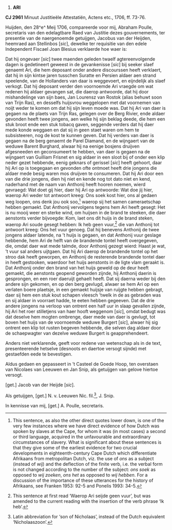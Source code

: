 1.  **ARI**

**CJ 2961** Minuut Justitieële Attestatiën, Actens etc., 1706, ff.
73-76.

Huijden, den 28^e^ Meij 1706, compareerde voor mij, Abraham Poulle,
secretaris van den edelagtbare Raed van Justitie dezes gouvernements,
ter presentie van de naergenoemde getuijgen, Jacobus van der Heijden,
heemraed aan Stellinbos \[*sic*\], dewelke ter requisitie van den edele
Independent Fiscael Joan Blesius verklaerde hoe waer is:

Dat hij ongevaer \[*sic*\] twee maenden geleden twaelf agtereenvolgende
dagen is gedetineert geweest in de gevankenisse \[*sic*\] bij seeker
slaef genaemt Ari, die hem deposant onder andere discourssen heeft
verklaert, dat hij in sijn kintse jaren tusschen Suratte en Persien
aldaer aen strand speelende, van de Hollanders van daar is weggevoert,
en eijndelijk als slaef verkogt. Dat hij deposant verder den voornoemde
Ari vraegde om wat redenen hij aldaer gevangen sat, die daerop
antwoorde, dat hij door mishandelinge van sijn baes, Jan Lourensz van
Rostok (alias behuwt soon van Trijn Ras), en desselfs huijsvrou
weggelopen met dat voornemen van noijt weder te komen om dat hij sijn
leven moede was. Dat hij Ari van daer is gegaen na de plaets van Trijn
Ras, gelegen over de Berg Rivier, ende aldaer gevonden heeft twee
jongens, aen welke hij sijn beklag deede, die hem een stuk broot ende
een stuk tobacq gaven, seggende verders dat hij daer mede konde weggaen
en dat sij in geen staet waren om hem te subsisteeren, nog de kost te
kunnen geven. Dat hij verders van daer is gegaen na de berg genaemt de
Parel Diamand, en de wijngaert van de weduwe Barent Burghard, alwaar hij
na eenige bosjens druijven afgesneeden en geconsumeert te hebben, van
daer is gegaen na de wijngaert van Guilliam Frisnet en sig aldaer in een
sloot bij of onder een klip neder gezet hebbende, eenig geknars of
gerissel \[*sic*\] heeft gehoort, daar hij Ari op is toegegaan en
gevonden ofte ontmoet heeft drie jongens die aldaer mede besig waren mos
druijven te consumeren. Dat hij Ari door een van die drie jongens, dien
hij niet en kende nog tot dato niet en kend, naderhand met de naam van
Anthonij heeft hooren noemen, wierd gevraegd: Wat doet gij hier, daer
hij Ari op antwoorde: Wat doe jij hier, waerop Ari weder tot antwoort
kreeg: Ons soek kost hier, ons al gedaen weg loopen, ons denk jou ook
soo,[^1] waerop sij het samen cameraetschap hebben gemaekt. Dat Anthonij
vervolgens tegens hem Ari heeft gesegt: Het is nu mooij weer en sterke
wind, om huijsen in de brand te steeken, die daer aenstonts verder
bijvoegde: Kom, laet ons dit huijs in de brand steken, waerop Ari soude
gesegt hebben: Ik heb geen vuur,[^2] die van Anthonij tot antwoort
kreeg: Ons het vuur genoeg. Dat hij benevens Anthonij de twee jongens
aldaer latende, na ’t huijs is gegaen, en dat Anthonij vuur geslage
hebbende, hem Ari de helft van de brandende tontel heeft overgegeven,
die, omdat daer wat mede talmde, door Anthonij gezegt wierd: Haast je
wat, ’t vuur sal anders uijtgaen. Dat hij Ari daerop de brandende tontel
op het stroo dak heeft geworpen, en Anthonij de resterende brandende
tontel daer in heeft gestooken, waerdoor het huijs aenstonts in de ligte
vlam geraakt is. Dat Anthonij onder den brand van het huijs geweld op de
deur heeft gemaekt, die aenstonts geopend geworden zijnde, hij Anthonij
daerin is gesprongen, en een roer daeruijt gehaelt heeft. Dat sij daerna
weder bij den andere sijn gekomen, en op den berg gevlugd, alwaer se hem
Ari op een verlaten boere plaetsje, in een gemaekt huijsje van ruijgte
hebben gebragt, daer sij hem een stuk kout schapen vleesch ’twelk in de
as gebraden was en sij aldaer in voorraet hadde, te eeten hebben
gegeeven. Dat de drie andere jongens na verloop van ontrent een half uur
in slaap gevallen zijnde, hij Ari het roer stilletjens van haer hooft
weggenom \[*sic*\], omdat bedugt was dat deselve hem mogten ombrenge,
daer mede van daer is gevlugt, tot boven het huijs van de voornoemde
weduwe Burgert \[*sic*\], alwaer hij sig ontrent een klip tot rusten
begeven hebbende, die selven dag aldaer door de schaepwagter van dezelve
weduwe Burgert is geapprehendeert.

Anders niet verklarende, geeft voor redene van wetenschap als in de
text, presenteerende hetselve (desnoots en daertoe versogt sijnde) met
gestaefden eede te bevestigen.

Aldus gedaen en gepasseert in ’t Casteel de Goede Hoop, ten overstaen
van Nicolaes van Leeuwen en Jan Snip, als getuijgen van gelove hiertoe
versogt.

\[get.\] Jacob van der Heijde \[*sic*\].

Als getuijgen, \[get.\] N. v. Leeuwen Nic. fil.[^3], J. Snip.

In kennisse van mij, \[get.\] A. Poulle, secretaris.

[^1]: This sentence, as also the other direct quotes lower down, is one
    of the very few instances where we have direct evidence of how Dutch
    was spoken by slaves at the Cape, for whom it was (in most cases) a
    second or third language, acquired in the unfavourable and
    extraordinary circumstances of slavery. What is significant about
    these sentences is that they give some of the earliest evidence for
    two crucial developments in eighteenth-century Cape Dutch which
    differentiate Afrikaans from metropolitan Dutch, viz. the use of
    *ons* as a subject (instead of *wij*) and the deflection of the
    finite verb, i.e. the verbal form is not changed according to the
    number of the subject: *ons soek* as opposed to *wij zoeken*, *ons
    het* as opposed to *wij hebben*. For a discussion of the importance
    of these utterances for the history of Afrikaans, see Franken 1953:
    92-5 and Ponelis 1993: 34-5.

[^2]: This sentence at first read ‘Waerop Ari seijde geen vuur’, but was
    amended to the current reading with the insertion of the verb phrase
    ‘Ik heb’.

[^3]: Latin abbreviation for ‘son of Nicholaas’, instead of the Dutch
    equivalent ‘Nicholaaszoon’.
